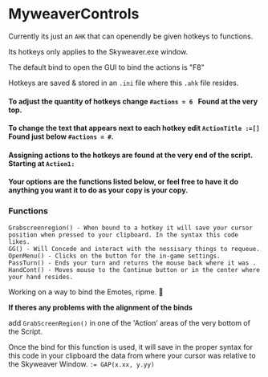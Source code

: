# MyweaverControls
Currently its just an `AHK` that can openendly be given hotkeys to functions.

Its hotkeys only applies to the Skyweaver.exe window.

The default bind to open the GUI to bind the actions is "F8"

Hotkeys are saved & stored in an `.ini` file where this `.ahk` file resides.

#### To adjust the quantity of hotkeys change `#actions = 6 ` Found at the very top.

#### To change the text that appears next to each hotkey edit `ActionTitle :=[]` Found just below `#actions = #`. 

#### Assigning actions to the hotkeys are found at the very end of the script. Starting at `Action1:`

#### Your options are the functions listed below, or feel free to have it do anything you want it to do as your copy is your copy.



### Functions
```
Grabscreenregion() - When bound to a hotkey it will save your cursor position when pressed to your clipboard. In the syntax this code likes.
GG() - Will Concede and interact with the nessisary things to requeue.
OpenMenu() - Clicks on the button for the in-game settings.
PassTurn() - Ends your turn and returns the mouse back where it was .
HandCont() - Moves mouse to the Continue button or in the center where your hand resides.
```
Working on a way to bind the Emotes, ripme. 	:lying_face:






__If theres any problems with the alignment of the binds__

add `GrabScreenRegion()` in one of the 'Action' areas of the very bottom of the Script.

Once the bind for this function is used, it will save in the proper syntax for this code in your clipboard the data from where your cursor was relative to the Skyweaver Window. `:= GAP(x.xx, y.yy)`


